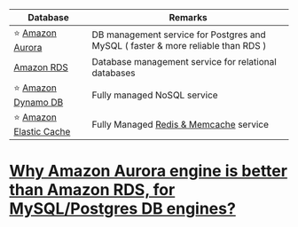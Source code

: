 

| Database                                            | Remarks                                                                                                    |
|-----------------------------------------------------|------------------------------------------------------------------------------------------------------------|
| :star: [Amazon Aurora](AmazonAurora)                | DB management service for Postgres and MySQL ( faster & more reliable than RDS )                           |
| [Amazon RDS](AmazonElasicCache.md)                  | Database management service for relational databases                                                       |
| :star: [Amazon Dynamo DB](AmazonDynamoDB.md)        | Fully managed NoSQL service                                                                                |
| :star: [Amazon Elastic Cache](AmazonElasicCache.md) | Fully Managed [Redis & Memcache](../../1_HLDDesignComponents/3_DatabaseComponents/Redis/README.md) service |

# [Why Amazon Aurora engine is better than Amazon RDS, for MySQL/Postgres DB engines?](AWSAuroraVsRDS.md)
